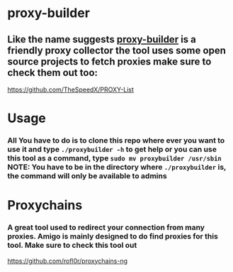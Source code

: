 # proxy-builder
## Like the name suggests [proxy-builder](https://github.com/Morgan-Phoenix/Amigo) is a friendly proxy collector the tool uses some open source projects to fetch proxies make sure to check them out too:
https://github.com/TheSpeedX/PROXY-List

# Usage

### All You have to do is to clone this repo where ever you want to use it and type `./proxybuilder -h` to get help or you can use this tool as a command, type `sudo mv proxybuilder /usr/sbin` NOTE: You have to be in the directory where `./proxybuilder` is, the command will only be available to admins

# Proxychains
### A great tool used to redirect your connection from many proxies. Amigo is mainly designed to do find proxies for this tool. Make sure to check this tool out
https://github.com/rofl0r/proxychains-ng
